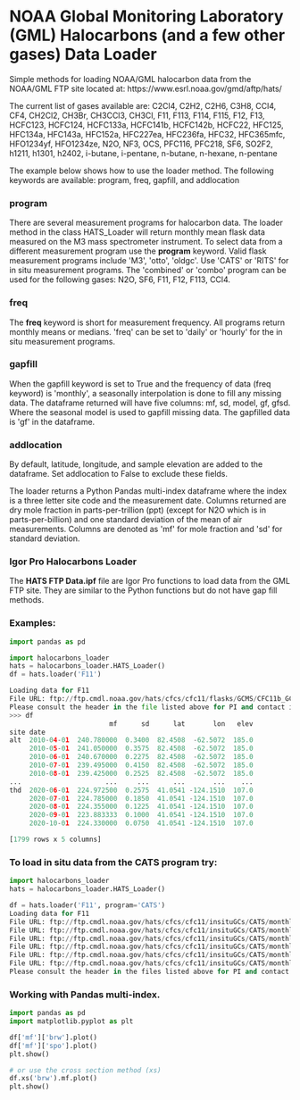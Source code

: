 <h1>NOAA Global Monitoring Laboratory (GML) Halocarbons (and a few other gases) Data Loader</h1>

<p>Simple methods for loading NOAA/GML halocarbon data from the NOAA/GML FTP site located at: https://www.esrl.noaa.gov/gmd/aftp/hats/</p>

<p>The current list of gases available are: C2Cl4, C2H2, C2H6, C3H8, CCl4, CF4, CH2Cl2, CH3Br, CH3CCl3, CH3Cl, F11, F113,
 F114, F115, F12, F13, HCFC123, HCFC124, HCFC133a, HCFC141b, HCFC142b, HCFC22, HFC125, HFC134a, HFC143a, HFC152a, HFC227ea,
 HFC236fa, HFC32, HFC365mfc, HFO1234yf, HFO1234ze, N2O, NF3, OCS, PFC116, PFC218, SF6, SO2F2, h1211, h1301, h2402,
 i-butane, i-pentane, n-butane, n-hexane, n-pentane</p>

<p>The example below shows how to use the loader method. The following keywords are available: program, freq, gapfill, and addlocation</p>

<h3>program</h3>
<p>There are several measurement programs for halocarbon data. The loader method in the class HATS_Loader will return monthly mean flask data measured on the M3 mass spectrometer instrument. To select data from a different measurement program use the <strong>program</strong> keyword. Valid flask measurement programs include 'M3', 'otto', 'oldgc'. Use 'CATS' or 'RITS' for in situ measurement programs. The 'combined' or 'combo' program can be used for the following gases: N2O, SF6, F11, F12, F113, CCl4.</p>

<h3>freq</h3>
<p>The <strong>freq</strong> keyword is short for measurement frequency. All programs return monthly means or medians. 'freq' can be set to 'daily' or 'hourly' for the in situ measurement programs.</p>

<h3>gapfill</h3>
<p>When the gapfill keyword is set to True and the frequency of data (freq keyword) is 'monthly', a seasonally interpolation is done to fill any missing data. The dataframe returned will have five columns: mf, sd, model, gf, gfsd. Where the seasonal model is used to gapfill missing data. The gapfilled data is 'gf' in the dataframe.</p>

<h3>addlocation</h3>
<p>By default, latitude, longitude, and sample elevation are added to the dataframe. Set
addlocation to False to exclude these fields.</p>

<p>The loader returns a Python Pandas multi-index dataframe where the index is a three letter site code and the measurement date. Columns returned are dry mole fraction in parts-per-trillion (ppt) (except for N2O which is in parts-per-billion) and one standard deviation of the mean of air measurements. Columns are denoted as 'mf' for mole fraction and 'sd' for standard deviation.</p>

<h3>Igor Pro Halocarbons Loader</h3>
<p>The <strong>HATS FTP Data.ipf</strong> file are Igor Pro functions to load data from the GML FTP site. They are similar to the Python functions but do not have gap fill methods.</p>

<h3>Examples:</h3>

```python
import pandas as pd

import halocarbons_loader
hats = halocarbons_loader.HATS_Loader()
df = hats.loader('F11')

Loading data for F11
File URL: ftp://ftp.cmdl.noaa.gov/hats/cfcs/cfc11/flasks/GCMS/CFC11b_GCMS_flask.txt
Please consult the header in the file listed above for PI and contact information.
>>> df
                         mf      sd      lat       lon   elev
site date                                                    
alt  2010-04-01  240.780000  0.3400  82.4508  -62.5072  185.0
     2010-05-01  241.050000  0.3575  82.4508  -62.5072  185.0
     2010-06-01  240.670000  0.2275  82.4508  -62.5072  185.0
     2010-07-01  239.495000  0.4150  82.4508  -62.5072  185.0
     2010-08-01  239.425000  0.2525  82.4508  -62.5072  185.0
...                     ...     ...      ...       ...    ...
thd  2020-06-01  224.972500  0.2575  41.0541 -124.1510  107.0
     2020-07-01  224.785000  0.1850  41.0541 -124.1510  107.0
     2020-08-01  224.355000  0.1225  41.0541 -124.1510  107.0
     2020-09-01  223.883333  0.1000  41.0541 -124.1510  107.0
     2020-10-01  224.330000  0.0750  41.0541 -124.1510  107.0

[1799 rows x 5 columns]
```

<h3>To load in situ data from the CATS program try:</h3>

```python
import halocarbons_loader
hats = halocarbons_loader.HATS_Loader()

df = hats.loader('F11', program='CATS')
Loading data for F11
File URL: ftp://ftp.cmdl.noaa.gov/hats/cfcs/cfc11/insituGCs/CATS/monthly/brw_F11_MM.dat
File URL: ftp://ftp.cmdl.noaa.gov/hats/cfcs/cfc11/insituGCs/CATS/monthly/nwr_F11_MM.dat
File URL: ftp://ftp.cmdl.noaa.gov/hats/cfcs/cfc11/insituGCs/CATS/monthly/mlo_F11_MM.dat
File URL: ftp://ftp.cmdl.noaa.gov/hats/cfcs/cfc11/insituGCs/CATS/monthly/smo_F11_MM.dat
File URL: ftp://ftp.cmdl.noaa.gov/hats/cfcs/cfc11/insituGCs/CATS/monthly/spo_F11_MM.dat
File URL: ftp://ftp.cmdl.noaa.gov/hats/cfcs/cfc11/insituGCs/CATS/monthly/sum_F11_MM.dat
Please consult the header in the files listed above for PI and contact information.
```

<h3>Working with Pandas multi-index.</h3>

```python
import pandas as pd
import matplotlib.pyplot as plt

df['mf']['brw'].plot()
df['mf']['spo'].plot()
plt.show()

# or use the cross section method (xs)
df.xs('brw').mf.plot()
plt.show()
```
